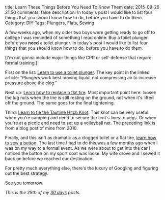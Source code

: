 title: Learn These Things Before You Need To Know Them
date: 2015-09-29 21:50
comments: false
description: In today's post I would like to list four things that you should know how to do, before you have to do them.
Category: DIY
Tags: Plungers, Flats, Sewing

A few weeks ago, when my older two boys were getting ready to go off to college I was reminded of something I read online: Buy a toilet plunger before you __need__ a toilet plunger. In today's post I would like to list four things that you should know how to do, before you have to do them.

<!-- more -->

[I'm not gonna include major things like CPR or self-defense that require formal training.]

First on the list: [Learn to use a toilet plunger][plunger]. The key point in the linked article: "Plungers work best moving liquid, not compressing air to increase pressure above the clog."

Next up: [Learn how to replace a flat tire][tire]. Most important point here: loosen the lug nuts when the tire is still resting on the ground, not when it's lifted off the ground. The same goes for the final tightening. 

Third: [Learn to tie the Tautline Hitch Knot][th]. This knot can be very useful when you're camping and need to secure the tent's lines to pegs. Or when you're at a picnic and need to set up a volleyball net. The preceding link is from a blog post of mine from 2010.

Finally, and this isn't as dramatic as a clogged toilet or a flat tire, [learn how to sew a button][button]. The last time I had to do this was a few months ago when I was on my way to a formal event. As we were about to get into the car I noticed the button on my sport coat was loose. My wife drove and I sewed it back on before we reached our destination. 

For pretty much everything else, there's the luxury of Googling and figuring out the best strategy.

See you tomorrow.

_This is the 29th of my [30 days][] posts._

[30 days]: /2015/08/31/30-days/
[plunger]: http://uncloggingdrains101.com/do-it-yourself/plungers/using_a_toilet_plunger
[tire]: http://www.wikihow.com/Change-a-Tire
[button]: http://www.wikihow.com/Sew-a-Button
[th]: /2010/02/24/the-tautline-hitch-knot/
